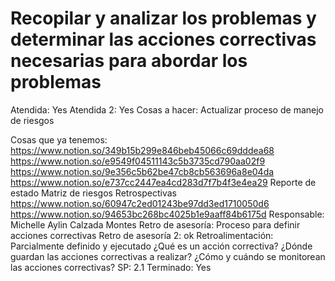 # Recopilar y analizar los problemas y determinar las acciones correctivas necesarias para abordar los problemas

Atendida: Yes
Atendida 2: Yes
Cosas a hacer: Actualizar proceso de manejo de riesgos 

Cosas que ya tenemos: https://www.notion.so/349b15b299e846beb45066c69dddea68
https://www.notion.so/e9549f04511143c5b3735cd790aa02f9
https://www.notion.so/9e356c5b62be47cb8cb563696a8e04da
https://www.notion.so/e737cc2447ea4cd283d7f7b4f3e4ea29
Reporte de estado
Matriz de riesgos
Retrospectivas
https://www.notion.so/60947c2ed01243be97dd3ed1710050d6
https://www.notion.so/94653bc268bc4025b1e9aaff84b6175d
Responsable: Michelle Aylin Calzada Montes
Retro de asesoría: Proceso para definir acciones correctivas 
Retro de asesoría 2: ok
Retroalimentación: Parcialmente definido y ejecutado
¿Qué es un acción correctiva?
¿Dónde guardan las acciones correctivas a realizar?
¿Cómo y cuándo se monitorean las acciones correctivas?
SP: 2.1
Terminado: Yes